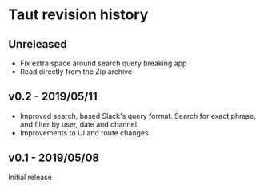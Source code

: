 # Taut revision history

## Unreleased

- Fix extra space around search query breaking app
- Read directly from the Zip archive

## v0.2 - 2019/05/11

- Improved search, based Slack's query format. Search for exact phrase, and filter by user, date and channel.
- Improvements to UI and route changes

## v0.1 - 2019/05/08

Initial release 

